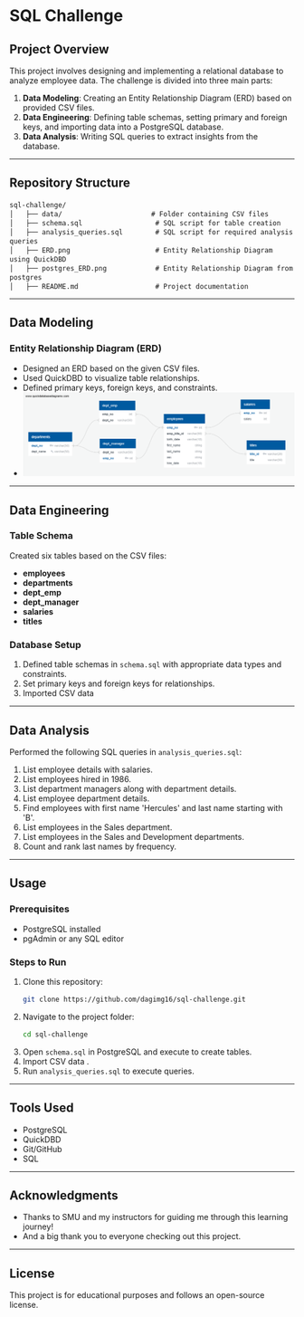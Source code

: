 # SQL Challenge

## Project Overview
This project involves designing and implementing a relational database to analyze employee data. The challenge is divided into three main parts:

1. **Data Modeling**: Creating an Entity Relationship Diagram (ERD) based on provided CSV files.
2. **Data Engineering**: Defining table schemas, setting primary and foreign keys, and importing data into a PostgreSQL database.
3. **Data Analysis**: Writing SQL queries to extract insights from the database.

---

## Repository Structure
```
sql-challenge/
│   ├── data/                      # Folder containing CSV files
│   ├── schema.sql                  # SQL script for table creation
│   ├── analysis_queries.sql        # SQL script for required analysis queries
│   ├── ERD.png                     # Entity Relationship Diagram using QuickDBD
│   ├── postgres_ERD.png            # Entity Relationship Diagram from postgres
│   ├── README.md                   # Project documentation
```

---

## Data Modeling
### Entity Relationship Diagram (ERD)
- Designed an ERD based on the given CSV files.
- Used QuickDBD to visualize table relationships.
- Defined primary keys, foreign keys, and constraints.
- ![Entity Relationship Diagram](ERD.png)
---

## Data Engineering
### Table Schema
Created six tables based on the CSV files:
- **employees**
- **departments**
- **dept_emp** 
- **dept_manager** 
- **salaries**
- **titles**

### Database Setup
1. Defined table schemas in `schema.sql` with appropriate data types and constraints.
2. Set primary keys and foreign keys for relationships.
3. Imported CSV data 

---

## Data Analysis
Performed the following SQL queries in `analysis_queries.sql`:
1. List employee details with salaries.
2. List employees hired in 1986.
3. List department managers along with department details.
4. List employee department details.
5. Find employees with first name 'Hercules' and last name starting with 'B'.
6. List employees in the Sales department.
7. List employees in the Sales and Development departments.
8. Count and rank last names by frequency.

---

## Usage
### Prerequisites
- PostgreSQL installed
- pgAdmin or any SQL editor

### Steps to Run
1. Clone this repository:
   ```bash
   git clone https://github.com/dagimg16/sql-challenge.git
   ```
2. Navigate to the project folder:
   ```bash
   cd sql-challenge
   ```
3. Open `schema.sql` in PostgreSQL and execute to create tables.
4. Import CSV data .
5. Run `analysis_queries.sql` to execute queries.

---

## Tools Used
- PostgreSQL
- QuickDBD
- Git/GitHub
- SQL

---

## Acknowledgments
- Thanks to SMU and my instructors for guiding me through this learning journey!
- And a big thank you to everyone checking out this project.

---

## License
This project is for educational purposes and follows an open-source license.



